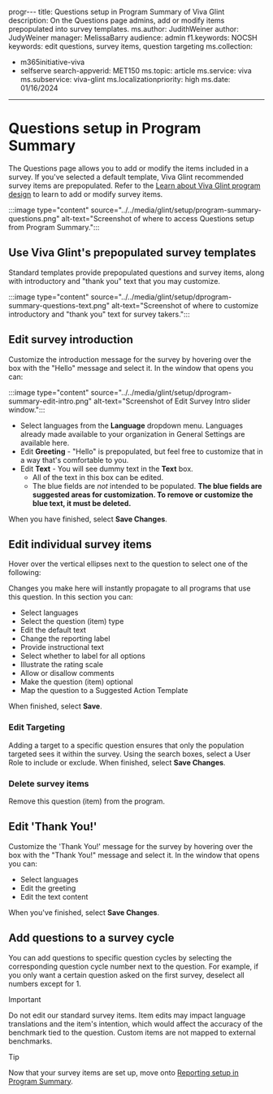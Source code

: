 progr---
title: Questions setup in Program Summary of Viva Glint
description: On the Questions page admins, add or modify items prepopulated into survey templates.
ms.author: JudithWeiner
author: JudyWeiner
manager: MelissaBarry
audience: admin
f1.keywords: NOCSH
keywords: edit questions, survey items, question targeting
ms.collection: 
 - m365initiative-viva
 - selfserve
search-appverid: MET150
ms.topic: article
ms.service: viva
ms.subservice: viva-glint
ms.localizationpriority: high
ms.date: 01/16/2024
---

# Questions setup in Program Summary

The Questions page allows you to add or modify the items included in a survey. If you've selected a default template, Viva Glint recommended survey items are prepopulated. Refer to the [Learn about Viva Glint program design](/../../[training/modules/viva-glint-learn-about-viva-glint-program-design/) to learn to add or modify survey items.

:::image type="content" source="../../media/glint/setup/program-summary-questions.png" alt-text="Screenshot of where to access Questions setup from Program Summary.":::

## Use Viva Glint's prepopulated survey templates

Standard templates provide prepopulated questions and survey items, along with introductory and "thank you" text that you may customize.

:::image type="content" source="../../media/glint/setup/dprogram-summary-questions-text.png" alt-text="Screenshot of where to customize introductory and "thank you" text for survey takers.":::

## Edit survey introduction

Customize the introduction message for the survey by hovering over the box with the "Hello" message and select it. In the window that opens you can:

:::image type="content" source="../../media/glint/setup/dprogram-summary-edit-intro.png" alt-text="Screenshot of Edit Survey Intro slider window.":::

- Select languages from the **Language** dropdown menu. Languages already made available to your organization in General Settings are available here.
- Edit **Greeting** - "Hello" is prepopulated, but feel free to customize that in a way that's comfortable to you. 
- Edit **Text** - You will see dummy text in the **Text** box.
  - All of the text in this box can be edited.
  - The blue fields are *not* intended to be populated. **The blue fields are suggested areas for customization. To remove or customize the blue text, it must be deleted.** 

When you have finished, select **Save Changes**.

## Edit individual survey items

Hover over the vertical ellipses next to the question to select one of the following:

Changes you make here will instantly propagate to all programs that use this question. In this section you can:

- Select languages
- Select the question (item) type
- Edit the default text
- Change the reporting label
- Provide instructional text
- Select whether to label for all options
- Illustrate the rating scale
- Allow or disallow comments
- Make the question (item) optional
- Map the question to a Suggested Action Template

When finished, select **Save**.

### Edit Targeting

Adding a target to a specific question ensures that only the population targeted sees it within the survey. Using the search boxes, select a User Role to include or exclude. When finished, select **Save Changes**.

### Delete survey items

Remove this question (item) from the program.

## Edit 'Thank You!'

Customize the 'Thank You!' message for the survey by hovering over the box with the "Thank You!" message and select it. In the window that opens you can:

- Select languages
- Edit the greeting
- Edit the text content

When you've finished, select **Save Changes**.

## Add questions to a survey cycle

You can add questions to specific question cycles by selecting the corresponding question cycle number next to the question. For example, if you only want a certain question asked on the first survey, deselect all numbers except for 1.

>[!IMPORTANT]
> Do not edit our standard survey items. Item edits may impact language translations and the item's intention, which would affect the accuracy of the benchmark tied to the question. Custom items are not mapped to external benchmarks.


>[!TIP]
>Now that your survey items are set up, move onto [Reporting setup in Program Summary](https://go.microsoft.com/fwlink/?linkid=2230977).

